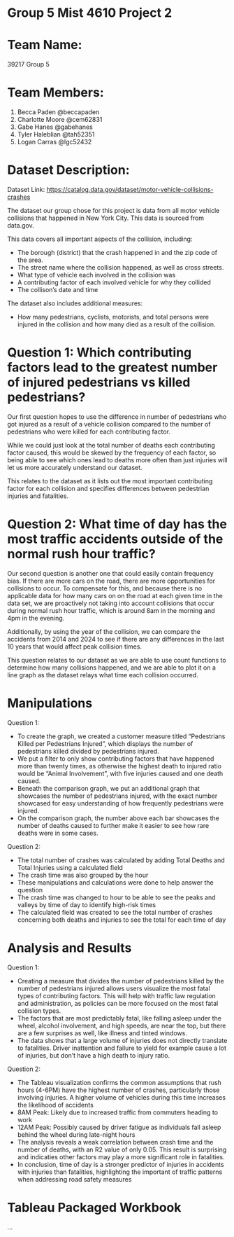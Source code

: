 # Group 5 Mist 4610 Project 2

# Team Name:

39217 Group 5

# Team Members:

1. Becca Paden @beccapaden
2. Charlotte Moore @cem62831
3. Gabe Hanes @gabehanes
4. Tyler Haleblian @tah52351
5. Logan Carras @lgc52432

# Dataset Description:
Dataset Link: https://catalog.data.gov/dataset/motor-vehicle-collisions-crashes

The dataset our group chose for this project is data from all motor vehicle collisions that happened in New York City. This data is sourced from data.gov.

This data covers all important aspects of the collision, including:
- The borough (district) that the crash happened in and the zip code of the area.
- The street name where the collision happened, as well as cross streets.
- What type of vehicle each involved in the collision was
- A contributing factor of each involved vehicle for why they collided
- The collison’s date and time

The dataset also includes additional measures:
- How many pedestrians, cyclists, motorists, and total persons were injured in the collision and how many died as a result of the collision.

# Question 1: Which contributing factors lead to the greatest number of injured pedestrians vs killed pedestrians?

Our first question hopes to use the difference in number of pedestrians who got injured as a result of a vehicle collision compared to the number of pedestrians who were killed for each contributing factor. 

While we could just look at the total number of deaths each contributing factor caused, this would be skewed by the frequency of each factor, so being able to see which ones lead to deaths more often than just injuries will let us more accurately understand our dataset.

This relates to the dataset as it lists out the most important contributing factor for each collision and specifies differences between pedestrian injuries and fatalities.

# Question 2: What time of day has the most traffic accidents outside of the normal rush hour traffic?

Our second question is another one that could easily contain frequency bias. If there are more cars on the road, there are more opportunities for collisions to occur. To compensate for this, and because there is no applicable data for how many cars on on the road at each given time in the data set, we are proactively not taking into account collisions that occur during normal rush hour traffic, which is around 8am in the morning and 4pm in the evening. 

Additionally, by using the year of the collision, we can compare the accidents from 2014 and 2024 to see if there are any differences in the last 10 years that would affect peak collision times.

This question relates to our dataset as we are able to use count functions to determine how many collisions happened, and we are able to plot it on a line graph as the dataset relays what time each collision occurred.

# Manipulations
Question 1:
- To create the graph, we created a customer measure titled “Pedestrians Killed per Pedestrians Injured”, which displays the number of pedestrians killed divided by pedestrians injured.
- We put a filter to only show contributing factors that have happened more than twenty times, as otherwise the highest death to injured ratio would be “Animal Involvement”, with five injuries caused and one death caused.
- Beneath the comparison graph, we put an additional graph that showcases the number of pedestrians injured, with the exact number showcased for easy understanding of how frequently pedestrians were injured.
- On the comparison graph, the number above each bar showcases the number of deaths caused to further make it easier to see how rare deaths were in some cases.

Question 2:
- The total number of crashes was calculated by adding Total Deaths and Total Injuries using a calculated field
- The crash time was also grouped by the hour
- These manipulations and calculations were done to help answer the question
-   The crash time was changed to hour to be able to see the peaks and valleys by time of day to identify high-risk times
-   The calculated field was created to see the total number of crashes concerning both deaths and injuries to see the total for each time of day


# Analysis and Results
Question 1:

- Creating a measure that divides the number of pedestrians killed by the number of pedestrians injured allows users visualize the most fatal types of contributing factors. This will help with traffic law regulation and administration, as policies can be more focused on the most fatal collision types.
- The factors that are most predictably fatal, like falling asleep under the wheel, alcohol involvement, and high speeds, are near the top, but there are a few surprises as well, like illness and tinted windows.
- The data shows that a large volume of injuries does not directly translate to fatalities. Driver inattention and failure to yield for example cause a lot of injuries, but don’t have a high death to injury ratio.

Question 2:
- The Tableau visualization confirms the common assumptions that rush hours (4-6PM) have the highest number of crashes, particularly those involving injuries. A higher volume of vehicles during this time increases the likelihood of accidents 
- 8AM Peak: Likely due to increased traffic from commuters heading to work
- 12AM Peak: Possibly caused by driver fatigue as individuals fall asleep behind the wheel during late-night hours 
- The analysis reveals a weak correlation between crash time and the number of deaths, with an R2 value of only 0.05. This result is surprising and indicaties other factors may play a more significant role in fatalities.
- In conclusion, time of day is a stronger predictor of injuries in accidents with injuries than fatalities, highlighting the important of traffic patterns when addressing road safety measures


# Tableau Packaged Workbook

...


